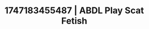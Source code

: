 ---
categories:
- Roleplay seduction
- Pegging play
- Latina
- Animation
- Erotic escapism
image: /assets/images/1747183455487.jpg
layout: post
seo:
  description: Featured content with sensual Scat Fetish, ABDL Play. HD images available.
  keywords: Scat Fetish, ABDL Play
  og_image: /assets/images/1747183455487.jpg
  schema_type: VisualArtwork
tags:
- '#1747183455487'
- Scat Fetish
- ABDL Play
title: 1747183455487 | ABDL Play Scat Fetish
---